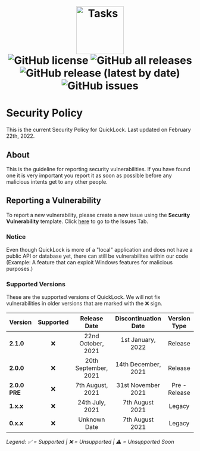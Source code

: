<h1 align="center">
  <img src="https://user-images.githubusercontent.com/53088136/136106972-30a9cca8-7a32-479a-9368-74ffe2d60a43.png" alt="Tasks" height="128" /><br>
  <img alt="GitHub license" src="https://img.shields.io/github/license/litetools/tasks?style=flat-square"> <img alt="GitHub all releases" src="https://img.shields.io/github/downloads/LiteTools/QuickLock/total?style=flat-square"> <img alt="GitHub release (latest by date)" src="https://img.shields.io/github/v/release/LiteTools/QuickLock?style=flat-square"> <img alt="GitHub issues" src="https://img.shields.io/github/issues/LiteTools/QuickLock?style=flat-square">
</h1>

# Security Policy
This is the current Security Policy for QuickLock. Last updated on February 22th, 2022.

## About
This is the guideline for reporting security vulnerabilities. If you have found one it is very important you report it as soon as possible before any malicious intents get to any other people.

## Reporting a Vulnerability
To report a new vulnerability, please create a new issue using the **Security Vulnerability** template. Click [here](https://github.com/LiteTools/QuickLock/issues) to go to the Issues Tab.

### Notice
Even though QuickLock is more of a "local" application and does not have a public API or database yet, there can still be vulnerabilites within our code (Example: A feature that can exploit Windows features for malicious purposes.)



### Supported Versions
These are the supported versions of QuickLock. We will not fix vulnerabilities in older versions that are marked with the :x: sign.

| Version             | Supported          | Release Date         | Discontinuation Date | Version Type |
| :------------------ | :----------------: | :--------------:     | :------------------: | :------------------: | 
| **2.1.0**           | :x:                | 22nd October, 2021    | 1st January, 2022   | Release |
| **2.0.0**           | :x:                 | 20th September, 2021 |  14th December, 2021   | Release |
| **2.0.0 PRE**       | :x:                 | 7th August, 2021     | 31st November 2021   | Pre - Release |
| **1.x.x**           | :x:                | 24th July, 2021      | 7th August 2021      | Legacy |
| **0.x.x**           | :x:                | Unknown Date         | 7th August 2021      | Legacy |

*Legend: ✅ = Supported | :x: = Unsupported | ⚠️ = Unsupported Soon*
